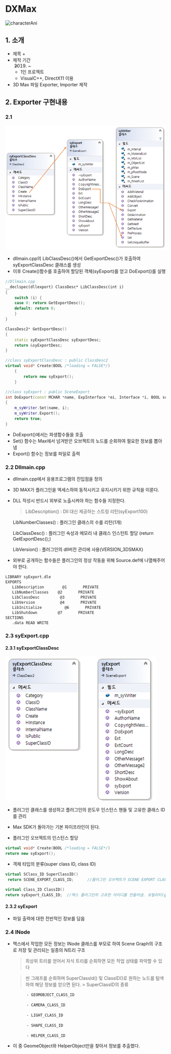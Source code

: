 # DXMax
![characterAni](./img/maxexporter.gif)

## 1. 소개
- 제목
  + 
- 제작 기간 
  + 2019. ~ 
  + 1인 프로젝트
  + VisualC++, DirectX11 이용
- 3D Max 파일 Exporter, Importer 제작

 ## 2. Exporter 구현내용
### 2.1 
![classdiagram1](./img/1.png)
- dllmain.cpp의 LibClassDesc()에서 GetExportDesc()가 호출하여 syExportClassDesc 클래스를 생성
- 이후 Create()함수를 호출하여 할당된 객체(syExport)를 얻고 DoExport()를 실행

```C++
//Dllmain.cpp
__declspec(dllexport) ClassDesc* LibClassDesc(int i)
{
	switch (i) {
	case 0: return GetExportDesc();
	default: return 0;
	}
}

```

```C++
ClassDesc2* GetExportDesc()
{
	static syExportClassDesc syExportDesc;
	return &syExportDesc;
}

```

```C++
//class syExportClassDesc : public ClassDesc2
virtual void* Create(BOOL /*loading = FALSE*/) 
	{  
		return new syExport();
	}

```

```C++
//class syExport : public SceneExport
int	DoExport(const MCHAR *name, ExpInterface *ei, Interface *i, BOOL suppressPrompts, DWORD options )
{
	m_syWriter.Set(name, i);
	m_syWriter.Export();
	return true;
}

```
- DoExport()에서는 파생함수들을 호출
- Set() 함수는 Max에서 넘겨받은 오브젝트의 노드를 순회하여 필요한 정보를 뽑아냄 
- Export() 함수는 정보를 파일로 출력

### 2.2 Dllmain.cpp

- dllmain.cpp에서 응용프로그램의 진입점을 정의
- 3D MAX가 플러그인을 엑세스하여 동작시키고 유지시키기 위한 규칙을 이룬다. 
- DLL 작성시 반드시 외부로 노출시켜야 하는 함수들 지정한다.
	> LibDescription() : Dll 대신 제공하는 스트링 리턴(syExport100)
	
	LibNumberClasses() : 플러그인 클래스의 수를 리턴(1개)
	
	LibClassDesc() : 플러그인 속성과 메모리 내 클래스 인스턴트 할당 (return GetExportDesc();)
	
	LibVersion() : 플러그인의 dll버전 관리에 사용(VERSION_3DSMAX)


- 외부로 공개하는 함수들은 플러그인의 정상 작동을 위해 Source.def에 나열해주어야 한다. 
```
LIBRARY syExport.dle
EXPORTS
   LibDescription        @1       PRIVATE
   LibNumberClasses    @2       PRIVATE
   LibClassDesc         @3       PRIVATE
   LibVersion           @4       PRIVATE
   LibInitialize          @6       PRIVATE
   LibShutdown         @7       PRIVATE
SECTIONS
   .data READ WRITE
```

### 2.3 syExport.cpp
#### 2.3.1 syExportClassDesc
![classdiagram2](./img/2.png)
- 플러그인 클래스를 생성하고 플러그인의 윈도우 인스턴스 핸들 및 고유한 클래스 ID를 관리
- Max SDK가 돌아가는 기본 파이프라인이 된다.

- 플러그인 오브젝트의 인스턴스 할당
```C++
virtual void* Create(BOOL /*loading = FALSE*/) 
return new syExport();
```
- 객체 타입의 분류(super class ID, class ID)
```C++
virtual SClass_ID SuperClassID() 
 return SCENE_EXPORT_CLASS_ID;		//플러그인 오브젝트가 SCENE EXPORT CLASS를 상속받았음을 명시
 ```
 ```C++
virtual Class_ID ClassID() 
 return syExport_CLASS_ID;	//맥스 플러그인의 고유한 아이디를 만들어냄. 유틸리티(gencid.exe)로 발급 받아야 함.
```
#### 2.3.2 syExport 
- 파일 출력에 대한 전반적인 정보를 담음

### 2.4 INode
- 맥스에서 작업한 모든 정보는 INode 클래스를 부모로 하여 Scene Graph의 구조로 저장 및 관리되는 일종의 N트리 구조
	> 최상위 트리를 얻어서 자식 트리를 순회하면 모든 작업 상태를 파악할 수 있다
	
	> 씬 그래프를 순회하며 SuperClassId() 및 ClassID()로 원하는 노드를 탐색하여 해당 정보를 얻으면 된다.
		> SuperClassID의 종류
		
			- GEOMOBJECT_CLASS_ID
			
			- CAMERA_CLASS_ID
			
			- LIGHT_CLASS_ID
			
			- SHAPE_CLASS_ID
			
			- HELPER_CLASS_ID
			
- 이 중 GeomeObject와 HelperObject만을 찾아서 정보를 추출했다.


